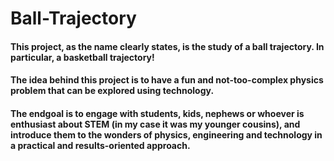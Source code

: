 # Ball-Trajectory
#### This project, as the name clearly states, is the study of a ball trajectory. In particular, a basketball trajectory!
#### The idea behind this project is to have a fun and not-too-complex physics problem that can be explored using technology.
#### The endgoal is to engage with students, kids, nephews or whoever is enthusiast about STEM (in my case it was my younger cousins), and introduce them to the wonders of physics, engineering and technology in a practical and results-oriented approach.

